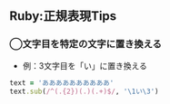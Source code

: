 ## Ruby:正規表現Tips

### ◯文字目を特定の文字に置き換える
- 例：3文字目を「い」に置き換える
```ruby
text = 'ああああああああああ'
text.sub(/^(.{2})(.)(.+)$/, '\1い\3')
```
